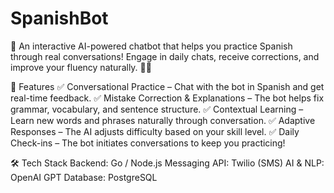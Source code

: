# SpanishBot

💬
An interactive AI-powered chatbot that helps you practice Spanish through real conversations! Engage in daily chats, receive corrections, and improve your fluency naturally. 📩✨

🚀 Features
✅ Conversational Practice – Chat with the bot in Spanish and get real-time feedback.
✅ Mistake Correction & Explanations – The bot helps fix grammar, vocabulary, and sentence structure.
✅ Contextual Learning – Learn new words and phrases naturally through conversation.
✅ Adaptive Responses – The AI adjusts difficulty based on your skill level.
✅ Daily Check-ins – The bot initiates conversations to keep you practicing!

🛠 Tech Stack
Backend: Go / Node.js
Messaging API: Twilio (SMS) 
AI & NLP: OpenAI GPT
Database: PostgreSQL
